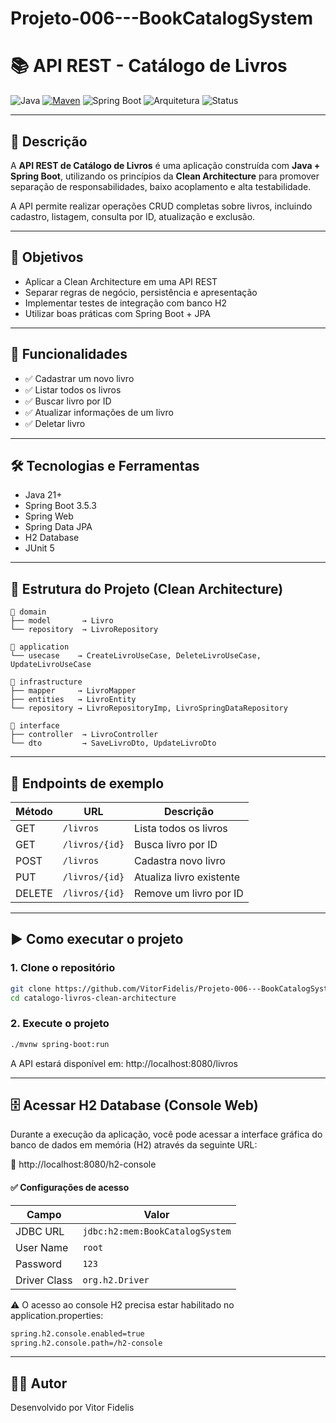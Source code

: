 # Projeto-006---BookCatalogSystem

# 📚 API REST - Catálogo de Livros

![Java](https://img.shields.io/badge/Java-21-blue?logo=java)
[![Maven](https://img.shields.io/badge/Maven-Build-blue?logo=apachemaven)](https://maven.apache.org/)
![Spring Boot](https://img.shields.io/badge/Spring%20Boot-3.5.3-brightgreen?logo=spring)
![Arquitetura](https://img.shields.io/badge/Clean%20Architecture-implementado-blueviolet)
![Status](https://img.shields.io/badge/Projeto-Em%20Desenvolvimento-yellow)


---

## 🧾 Descrição

A **API REST de Catálogo de Livros** é uma aplicação construída com **Java + Spring Boot**, utilizando os princípios da **Clean Architecture** para promover separação de responsabilidades, baixo acoplamento e alta testabilidade.

A API permite realizar operações CRUD completas sobre livros, incluindo cadastro, listagem, consulta por ID, atualização e exclusão.

---

## 🎯 Objetivos

- Aplicar a Clean Architecture em uma API REST
- Separar regras de negócio, persistência e apresentação
- Implementar testes de integração com banco H2
- Utilizar boas práticas com Spring Boot + JPA

---

## 🚀 Funcionalidades

- ✅ Cadastrar um novo livro  
- ✅ Listar todos os livros  
- ✅ Buscar livro por ID  
- ✅ Atualizar informações de um livro  
- ✅ Deletar livro  

---

## 🛠️ Tecnologias e Ferramentas

- Java 21+
- Spring Boot 3.5.3
- Spring Web
- Spring Data JPA
- H2 Database
- JUnit 5

---

## 🧱 Estrutura do Projeto (Clean Architecture)

```text
📁 domain
├── model       → Livro
└── repository  → LivroRepository

📁 application
└── usecase    → CreateLivroUseCase, DeleteLivroUseCase,  UpdateLivroUseCase

📁 infrastructure
├── mapper     → LivroMapper
├── entities   → LivroEntity
└── repository → LivroRepositoryImp, LivroSpringDataRepository

📁 interface
├── controller  → LivroController
└── dto         → SaveLivroDto, UpdateLivroDto
````
---

## 🔗 Endpoints de exemplo

| Método | URL             | Descrição                  |
|--------|------------------|----------------------------|
| GET    | `/livros`        | Lista todos os livros      |
| GET    | `/livros/{id}`   | Busca livro por ID         |
| POST   | `/livros`        | Cadastra novo livro        |
| PUT    | `/livros/{id}`   | Atualiza livro existente   |
| DELETE | `/livros/{id}`   | Remove um livro por ID     |

---

## ▶️ Como executar o projeto

### 1. Clone o repositório

```bash
git clone https://github.com/VitorFidelis/Projeto-006---BookCatalogSystem.git
cd catalogo-livros-clean-architecture
````

### 2. Execute o projeto

```bash
./mvnw spring-boot:run
````
A API estará disponível em: http://localhost:8080/livros

---

## 🗄️ Acessar H2 Database (Console Web)

Durante a execução da aplicação, você pode acessar a interface gráfica do banco de dados em memória (H2) através da seguinte URL:

🔗 http://localhost:8080/h2-console

#### ✅ Configurações de acesso

| Campo          | Valor                             |
|----------------|-----------------------------------|
| JDBC URL       | `jdbc:h2:mem:BookCatalogSystem`   |
| User Name      | `root`                            |
| Password       | `123`                             |
| Driver Class   | `org.h2.Driver`                   |


⚠️ O acesso ao console H2 precisa estar habilitado no application.properties:

```bash
spring.h2.console.enabled=true
spring.h2.console.path=/h2-console
```

---

## 👨‍💻 Autor

Desenvolvido por Vitor Fidelis

